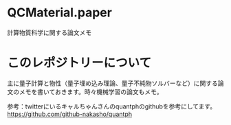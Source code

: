 # QCMaterial.paper
計算物質科学に関する論文メモ

# このレポジトリーについて
主に量子計算と物性（量子埋め込み理論、量子不純物ソルバーなど）に関する論文のメモを書いておきます。時々機械学習の論文もメモ。

参考：twitterにいるキャルちゃんさんのquantphのgithubを参考にしてます。
https://github.com/github-nakasho/quantph
